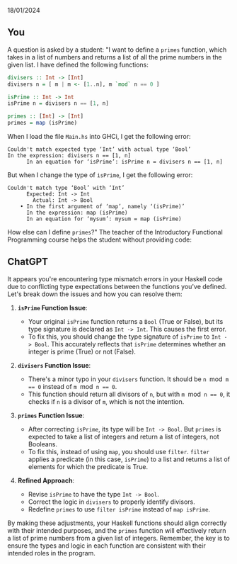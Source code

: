 18/01/2024
## You

A question is asked by a student: "I want to define a `primes` function, which takes in a list of numbers and returns a list of all the prime numbers in the given list. I have defined the following functions:
```haskell
divisers :: Int -> [Int]
divisers n = [ m | m <- [1..n], m `mod` n == 0 ]

isPrime :: Int -> Int
isPrime n = divisers n == [1, n]

primes :: [Int] -> [Int]
primes = map (isPrime)
```

When I load the file `Main.hs` into GHCi, I get the following error:

```plaintext
Couldn't match expected type ‘Int’ with actual type ‘Bool’
In the expression: divisers n == [1, n]
      In an equation for ‘isPrime’: isPrime n = divisers n == [1, n]
```

But when I change the type of `isPrime`, I get the following error:

```plaintext
Couldn't match type ‘Bool’ with ‘Int’
      Expected: Int -> Int
        Actual: Int -> Bool
    • In the first argument of ‘map’, namely ‘(isPrime)’
      In the expression: map (isPrime)
      In an equation for ‘mysum’: mysum = map (isPrime)
```

How else can I define `primes`?"
The teacher of the Introductory Functional Programming course helps the student without providing code:


## ChatGPT

It appears you're encountering type mismatch errors in your Haskell code due to conflicting type expectations between the functions you've defined. Let's break down the issues and how you can resolve them:

1. **`isPrime` Function Issue**:
   - Your original `isPrime` function returns a `Bool` (True or False), but its type signature is declared as `Int -> Int`. This causes the first error.
   - To fix this, you should change the type signature of `isPrime` to `Int -> Bool`. This accurately reflects that `isPrime` determines whether an integer is prime (True) or not (False).

2. **`divisers` Function Issue**:
   - There's a minor typo in your `divisers` function. It should be `n `mod` m == 0` instead of `m `mod` n == 0`.
   - This function should return all divisors of `n`, but with `m `mod` n == 0`, it checks if `n` is a divisor of `m`, which is not the intention.

3. **`primes` Function Issue**:
   - After correcting `isPrime`, its type will be `Int -> Bool`. But `primes` is expected to take a list of integers and return a list of integers, not Booleans.
   - To fix this, instead of using `map`, you should use `filter`. `filter` applies a predicate (in this case, `isPrime`) to a list and returns a list of elements for which the predicate is True.

4. **Refined Approach**:
   - Revise `isPrime` to have the type `Int -> Bool`.
   - Correct the logic in `divisers` to properly identify divisors.
   - Redefine `primes` to use `filter isPrime` instead of `map isPrime`.

By making these adjustments, your Haskell functions should align correctly with their intended purposes, and the `primes` function will effectively return a list of prime numbers from a given list of integers. Remember, the key is to ensure the types and logic in each function are consistent with their intended roles in the program.